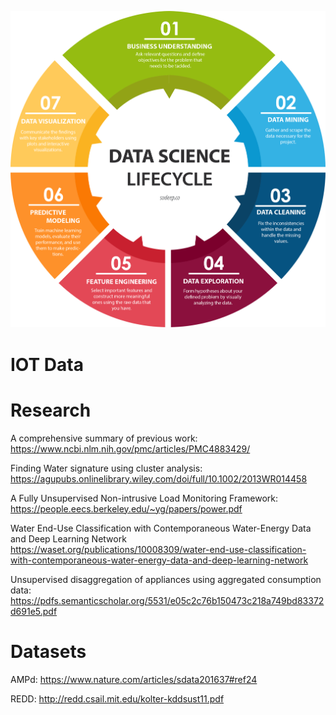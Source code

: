 ![Screenshot](DataScienceLifeCycle.png) 
# IOT Data


# Research
A comprehensive summary of previous work: https://www.ncbi.nlm.nih.gov/pmc/articles/PMC4883429/


Finding Water signature using cluster analysis: https://agupubs.onlinelibrary.wiley.com/doi/full/10.1002/2013WR014458


A Fully Unsupervised Non-intrusive Load Monitoring Framework:  https://people.eecs.berkeley.edu/~yg/papers/power.pdf

Water End-Use Classification with Contemporaneous Water-Energy Data and Deep Learning Network https://waset.org/publications/10008309/water-end-use-classification-with-contemporaneous-water-energy-data-and-deep-learning-network


Unsupervised disaggregation of appliances using aggregated consumption data: https://pdfs.semanticscholar.org/5531/e05c2c76b150473c218a749bd83372d691e5.pdf

# Datasets
AMPd: https://www.nature.com/articles/sdata201637#ref24


REDD: http://redd.csail.mit.edu/kolter-kddsust11.pdf
